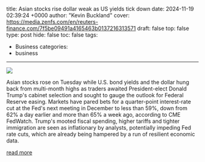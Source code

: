 title: Asian stocks rise dollar weak as US yields tick down
date: 2024-11-19 02:39:24 +0000
author: "Kevin Buckland"
cover: https://media.zenfs.com/en/reuters-finance.com/7f5be09491a4165463b0137216313571
draft: false
top: false
type: post
hide: false
toc: false
tags:
  - Business
categories:
  - business
---

![](https://media.zenfs.com/en/reuters-finance.com/7f5be09491a4165463b0137216313571)

Asian stocks rose on Tuesday while U.S. bond yields and the dollar hung back from multi-month highs as traders awaited President-elect Donald Trump's cabinet selection and sought to gauge the outlook for Federal Reserve easing. Markets have pared bets for a quarter-point interest-rate cut at the Fed's next meeting in December to less than 59%, down from 62% a day earlier and more than 65% a week ago, according to CME FedWatch. Trump's mooted fiscal spending, higher tariffs and tighter immigration are seen as inflationary by analysts, potentially impeding Fed rate cuts, which are already being hampered by a run of resilient economic data.

[read more](https://finance.yahoo.com/news/asian-stocks-rise-dollar-weak-023924974.html)
